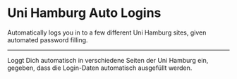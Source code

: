 # Uni Hamburg Auto Logins


Automatically logs you in to a few different Uni Hamburg sites, given automated password filling.

---

Loggt Dich automatisch in verschiedene Seiten der Uni Hamburg ein, gegeben, dass die Login-Daten automatisch ausgefüllt werden.

